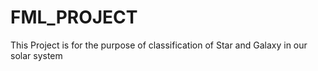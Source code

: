 # FML_PROJECT
This Project is for the purpose of classification of Star and Galaxy in our solar system
